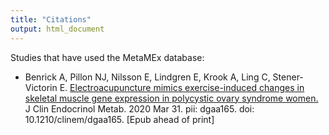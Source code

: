 ```yaml
---
title: "Citations"
output: html_document
---
```


Studies that have used the MetaMEx database:

* Benrick A, Pillon NJ, Nilsson E, Lindgren E, Krook A, Ling C, Stener-Victorin E. <a href="https://doi.org/10.1210/clinem/dgaa165" target="_blank">Electroacupuncture mimics exercise-induced changes in skeletal muscle gene expression in polycystic ovary syndrome women.</a> J Clin Endocrinol Metab. 2020 Mar 31. pii: dgaa165. doi: 10.1210/clinem/dgaa165. [Epub ahead of print]
